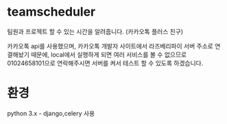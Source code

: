# teamscheduler
팀원과 프로젝트 할 수 있는 시간을 알려줍니다. (카카오톡 플러스 친구)

카카오톡 api를 사용했으며, 카카오톡 개발자 사이트에서 라즈베리파이 서버 주소로 연결해놨기 때문에, local에서 실행하게 되면 여러 서비스를 볼 수 없으므로
01024658101으로 연락해주시면 서버를 켜서 테스트 할 수 있도록 하겠습니다.

# 환경
python 3.x - django,celery 사용
